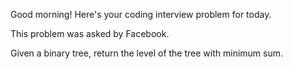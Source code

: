 Good morning! Here's your coding interview problem for today.

This problem was asked by Facebook.

Given a binary tree, return the level of the tree with minimum sum.


